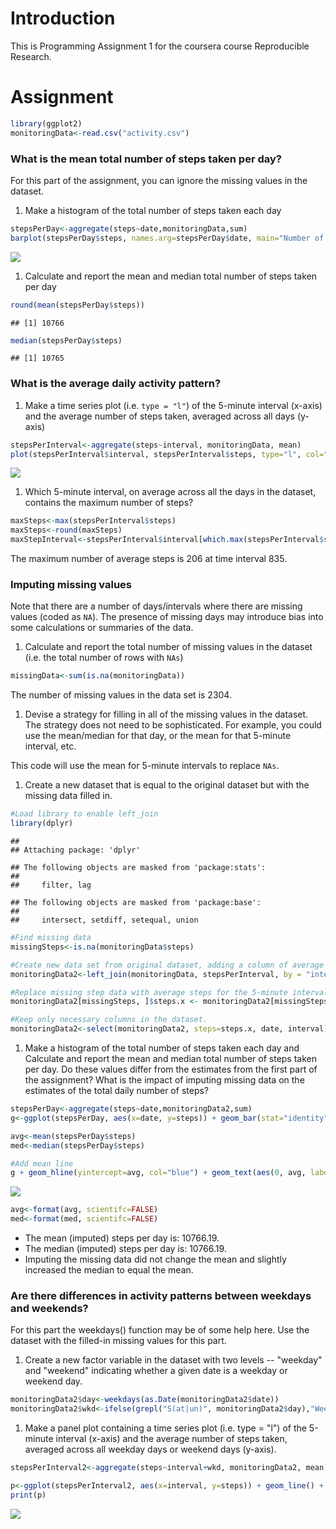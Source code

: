 Introduction
============

This is Programming Assignment 1 for the coursera course Reproducible Research.

Assignment
==========

``` r
library(ggplot2)
monitoringData<-read.csv("activity.csv")  
```

### What is the mean total number of steps taken per day?

For this part of the assignment, you can ignore the missing values in the dataset.
1. Make a histogram of the total number of steps taken each day

``` r
stepsPerDay<-aggregate(steps~date,monitoringData,sum)
barplot(stepsPerDay$steps, names.arg=stepsPerDay$date, main="Number of Steps per Day", xlab="Date", ylab="Number of Steps") 
```

![](ProgrammingAssignment_files/figure-markdown_github/unnamed-chunk-3-1.png)

1.  Calculate and report the mean and median total number of steps taken per day

``` r
round(mean(stepsPerDay$steps))
```

    ## [1] 10766

``` r
median(stepsPerDay$steps)
```

    ## [1] 10765

### What is the average daily activity pattern?

1.  Make a time series plot (i.e. `type = "l"`) of the 5-minute interval (x-axis) and the average number of steps taken, averaged across all days (y-axis)

``` r
stepsPerInterval<-aggregate(steps~interval, monitoringData, mean)
plot(stepsPerInterval$interval, stepsPerInterval$steps, type="l", col="blue", xlab="Time Interval", ylab="Average Number of Steps", main = "Average Number of Steps per Time Interval")
```

![](ProgrammingAssignment_files/figure-markdown_github/unnamed-chunk-5-1.png)

1.  Which 5-minute interval, on average across all the days in the dataset, contains the maximum number of steps?

``` r
maxSteps<-max(stepsPerInterval$steps)
maxSteps<-round(maxSteps)
maxStepInterval<-stepsPerInterval$interval[which.max(stepsPerInterval$steps)]
```

The maximum number of average steps is 206 at time interval 835.

### Imputing missing values

Note that there are a number of days/intervals where there are missing values (coded as `NA`). The presence of missing days may introduce bias into some calculations or summaries of the data.

1.  Calculate and report the total number of missing values in the dataset (i.e. the total number of rows with `NAs`)

``` r
missingData<-sum(is.na(monitoringData))
```

The number of missing values in the data set is 2304.

1.  Devise a strategy for filling in all of the missing values in the dataset. The strategy does not need to be sophisticated. For example, you could use the mean/median for that day, or the mean for that 5-minute interval, etc.

This code will use the mean for 5-minute intervals to replace `NAs`.

1.  Create a new dataset that is equal to the original dataset but with the missing data filled in.

``` r
#Load library to enable left_join 
library(dplyr)
```

    ## 
    ## Attaching package: 'dplyr'

    ## The following objects are masked from 'package:stats':
    ## 
    ##     filter, lag

    ## The following objects are masked from 'package:base':
    ## 
    ##     intersect, setdiff, setequal, union

``` r
#Find missing data
missingSteps<-is.na(monitoringData$steps)

#Create new data set from original dataset, adding a column of average steps per interval, using by interval.
monitoringData2<-left_join(monitoringData, stepsPerInterval, by = "interval")

#Replace missing step data with average steps for the 5-minute interval.
monitoringData2[missingSteps, ]$steps.x <- monitoringData2[missingSteps,]$steps.y

#Keep only necessary columns in the dataset.
monitoringData2<-select(monitoringData2, steps=steps.x, date, interval)    
```

1.  Make a histogram of the total number of steps taken each day and Calculate and report the mean and median total number of steps taken per day. Do these values differ from the estimates from the first part of the assignment? What is the impact of imputing missing data on the estimates of the total daily number of steps?

``` r
stepsPerDay<-aggregate(steps~date,monitoringData2,sum)
g<-ggplot(stepsPerDay, aes(x=date, y=steps)) + geom_bar(stat="identity") + labs(title="Number of Steps Taken per Day", x = "Date", y = "Number of Steps") + theme_bw() + theme(axis.text.x = element_text(angle = 90, hjust = 1), plot.title = element_text(hjust=0.5))

avg<-mean(stepsPerDay$steps)
med<-median(stepsPerDay$steps)

#Add mean line
g + geom_hline(yintercept=avg, col="blue") + geom_text(aes(0, avg, label = paste("Mean = ", round(avg)), vjust = -1), size = 3)
```

![](ProgrammingAssignment_files/figure-markdown_github/unnamed-chunk-9-1.png)

``` r
avg<-format(avg, scientifc=FALSE)
med<-format(med, scientifc=FALSE)
```

-   The mean (imputed) steps per day is: 10766.19.
-   The median (imputed) steps per day is: 10766.19.
-   Imputing the missing data did not change the mean and slightly increased the median to equal the mean.

### Are there differences in activity patterns between weekdays and weekends?

For this part the weekdays() function may be of some help here. Use the dataset with the filled-in missing values for this part.

1.  Create a new factor variable in the dataset with two levels -- "weekday" and "weekend" indicating whether a given date is a weekday or weekend day.

``` r
monitoringData2$day<-weekdays(as.Date(monitoringData2$date))
monitoringData2$wkd<-ifelse(grepl("S(at|un)", monitoringData2$day),"Weekend","Weekday")
```

1.  Make a panel plot containing a time series plot (i.e. type = "l") of the 5-minute interval (x-axis) and the average number of steps taken, averaged across all weekday days or weekend days (y-axis).

``` r
stepsPerInterval2<-aggregate(steps~interval+wkd, monitoringData2, mean)

p<-ggplot(stepsPerInterval2, aes(x=interval, y=steps)) + geom_line() + labs(title="Number of Steps taken on Weekdays versus Weekends", x = "5-minute Interval", y = "Number of Steps") + theme_bw() + facet_grid(wkd~.)
print(p)
```

![](ProgrammingAssignment_files/figure-markdown_github/unnamed-chunk-11-1.png)
